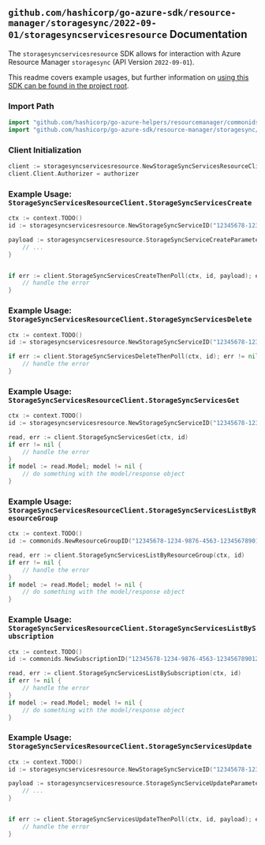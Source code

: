 
## `github.com/hashicorp/go-azure-sdk/resource-manager/storagesync/2022-09-01/storagesyncservicesresource` Documentation

The `storagesyncservicesresource` SDK allows for interaction with Azure Resource Manager `storagesync` (API Version `2022-09-01`).

This readme covers example usages, but further information on [using this SDK can be found in the project root](https://github.com/hashicorp/go-azure-sdk/tree/main/docs).

### Import Path

```go
import "github.com/hashicorp/go-azure-helpers/resourcemanager/commonids"
import "github.com/hashicorp/go-azure-sdk/resource-manager/storagesync/2022-09-01/storagesyncservicesresource"
```


### Client Initialization

```go
client := storagesyncservicesresource.NewStorageSyncServicesResourceClientWithBaseURI("https://management.azure.com")
client.Client.Authorizer = authorizer
```


### Example Usage: `StorageSyncServicesResourceClient.StorageSyncServicesCreate`

```go
ctx := context.TODO()
id := storagesyncservicesresource.NewStorageSyncServiceID("12345678-1234-9876-4563-123456789012", "example-resource-group", "storageSyncServiceName")

payload := storagesyncservicesresource.StorageSyncServiceCreateParameters{
	// ...
}


if err := client.StorageSyncServicesCreateThenPoll(ctx, id, payload); err != nil {
	// handle the error
}
```


### Example Usage: `StorageSyncServicesResourceClient.StorageSyncServicesDelete`

```go
ctx := context.TODO()
id := storagesyncservicesresource.NewStorageSyncServiceID("12345678-1234-9876-4563-123456789012", "example-resource-group", "storageSyncServiceName")

if err := client.StorageSyncServicesDeleteThenPoll(ctx, id); err != nil {
	// handle the error
}
```


### Example Usage: `StorageSyncServicesResourceClient.StorageSyncServicesGet`

```go
ctx := context.TODO()
id := storagesyncservicesresource.NewStorageSyncServiceID("12345678-1234-9876-4563-123456789012", "example-resource-group", "storageSyncServiceName")

read, err := client.StorageSyncServicesGet(ctx, id)
if err != nil {
	// handle the error
}
if model := read.Model; model != nil {
	// do something with the model/response object
}
```


### Example Usage: `StorageSyncServicesResourceClient.StorageSyncServicesListByResourceGroup`

```go
ctx := context.TODO()
id := commonids.NewResourceGroupID("12345678-1234-9876-4563-123456789012", "example-resource-group")

read, err := client.StorageSyncServicesListByResourceGroup(ctx, id)
if err != nil {
	// handle the error
}
if model := read.Model; model != nil {
	// do something with the model/response object
}
```


### Example Usage: `StorageSyncServicesResourceClient.StorageSyncServicesListBySubscription`

```go
ctx := context.TODO()
id := commonids.NewSubscriptionID("12345678-1234-9876-4563-123456789012")

read, err := client.StorageSyncServicesListBySubscription(ctx, id)
if err != nil {
	// handle the error
}
if model := read.Model; model != nil {
	// do something with the model/response object
}
```


### Example Usage: `StorageSyncServicesResourceClient.StorageSyncServicesUpdate`

```go
ctx := context.TODO()
id := storagesyncservicesresource.NewStorageSyncServiceID("12345678-1234-9876-4563-123456789012", "example-resource-group", "storageSyncServiceName")

payload := storagesyncservicesresource.StorageSyncServiceUpdateParameters{
	// ...
}


if err := client.StorageSyncServicesUpdateThenPoll(ctx, id, payload); err != nil {
	// handle the error
}
```
